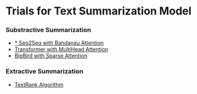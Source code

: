 # Trials for Text Summarization Model
### Substractive Summarization
* [* Seq2Seq with Bahdanau Attention
](https://github.com/jyshin0926/Text-Summarization/blob/master/seq2seq_summarization_bdnau.ipynb)
* [Transformer with MultiHead Attention](https://github.com/jyshin0926/Text-Summarization/blob/master/Transformers_summarization.ipynb)
* [BigBird with Sparse Attention](https://github.com/jyshin0926/Text-Summarization/blob/master/seq2seq_summarization_bdnau.ipynb)

### Extractive Summarization
* [TextRank Algorithm](https://github.com/jyshin0926/Text-Summarization/blob/master/TextRank_kor.ipynb)
